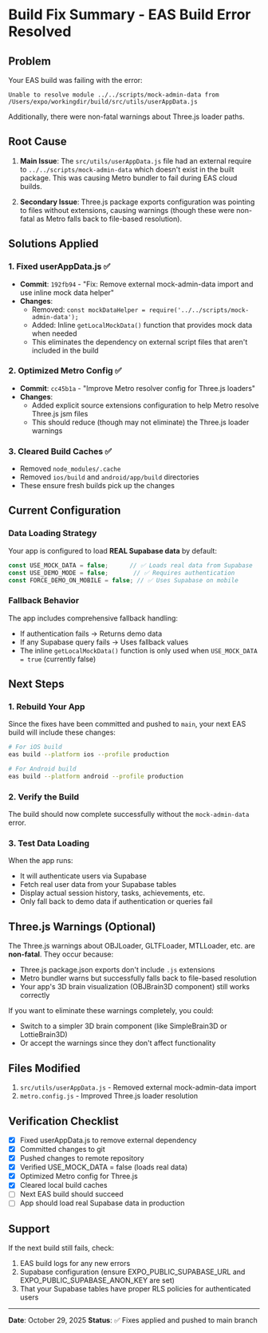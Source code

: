 # Build Fix Summary - EAS Build Error Resolved

## Problem
Your EAS build was failing with the error:
```
Unable to resolve module ../../scripts/mock-admin-data from /Users/expo/workingdir/build/src/utils/userAppData.js
```

Additionally, there were non-fatal warnings about Three.js loader paths.

## Root Cause
1. **Main Issue**: The `src/utils/userAppData.js` file had an external require to `../../scripts/mock-admin-data` which doesn't exist in the built package. This was causing Metro bundler to fail during EAS cloud builds.

2. **Secondary Issue**: Three.js package exports configuration was pointing to files without extensions, causing warnings (though these were non-fatal as Metro falls back to file-based resolution).

## Solutions Applied

### 1. Fixed userAppData.js ✅
- **Commit**: `192fb94` - "Fix: Remove external mock-admin-data import and use inline mock data helper"
- **Changes**:
  - Removed: `const mockDataHelper = require('../../scripts/mock-admin-data');`
  - Added: Inline `getLocalMockData()` function that provides mock data when needed
  - This eliminates the dependency on external script files that aren't included in the build

### 2. Optimized Metro Config ✅
- **Commit**: `cc45b1a` - "Improve Metro resolver config for Three.js loaders"
- **Changes**:
  - Added explicit source extensions configuration to help Metro resolve Three.js jsm files
  - This should reduce (though may not eliminate) the Three.js loader warnings

### 3. Cleared Build Caches ✅
- Removed `node_modules/.cache`
- Removed `ios/build` and `android/app/build` directories
- These ensure fresh builds pick up the changes

## Current Configuration

### Data Loading Strategy
Your app is configured to load **REAL Supabase data** by default:

```javascript
const USE_MOCK_DATA = false;      // ✅ Loads real data from Supabase
const USE_DEMO_MODE = false;       // ✅ Requires authentication
const FORCE_DEMO_ON_MOBILE = false; // ✅ Uses Supabase on mobile
```

### Fallback Behavior
The app includes comprehensive fallback handling:
- If authentication fails → Returns demo data
- If any Supabase query fails → Uses fallback values
- The inline `getLocalMockData()` function is only used when `USE_MOCK_DATA = true` (currently false)

## Next Steps

### 1. Rebuild Your App
Since the fixes have been committed and pushed to `main`, your next EAS build will include these changes:

```bash
# For iOS build
eas build --platform ios --profile production

# For Android build
eas build --platform android --profile production
```

### 2. Verify the Build
The build should now complete successfully without the `mock-admin-data` error.

### 3. Test Data Loading
When the app runs:
- It will authenticate users via Supabase
- Fetch real user data from your Supabase tables
- Display actual session history, tasks, achievements, etc.
- Only fall back to demo data if authentication or queries fail

## Three.js Warnings (Optional)
The Three.js warnings about OBJLoader, GLTFLoader, MTLLoader, etc. are **non-fatal**. They occur because:
- Three.js package.json exports don't include `.js` extensions
- Metro bundler warns but successfully falls back to file-based resolution
- Your app's 3D brain visualization (OBJBrain3D component) still works correctly

If you want to eliminate these warnings completely, you could:
- Switch to a simpler 3D brain component (like SimpleBrain3D or LottieBrain3D)
- Or accept the warnings since they don't affect functionality

## Files Modified
1. `src/utils/userAppData.js` - Removed external mock-admin-data import
2. `metro.config.js` - Improved Three.js loader resolution

## Verification Checklist
- [x] Fixed userAppData.js to remove external dependency
- [x] Committed changes to git
- [x] Pushed changes to remote repository
- [x] Verified USE_MOCK_DATA = false (loads real data)
- [x] Optimized Metro config for Three.js
- [x] Cleared local build caches
- [ ] Next EAS build should succeed
- [ ] App should load real Supabase data in production

## Support
If the next build still fails, check:
1. EAS build logs for any new errors
2. Supabase configuration (ensure EXPO_PUBLIC_SUPABASE_URL and EXPO_PUBLIC_SUPABASE_ANON_KEY are set)
3. That your Supabase tables have proper RLS policies for authenticated users

---
**Date**: October 29, 2025
**Status**: ✅ Fixes applied and pushed to main branch

